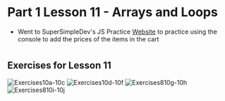 # Part 1 Lesson 11 - Arrays and Loops

- Went to SuperSimpleDev's JS Practice [Website](https://supersimple.dev/projects/amazon/checkout) to practice using the console to add the prices of the items in the cart

# 

## Exercises for Lesson 11
![Exercises10a-10c]()
![Exercises10d-10f]()
![Exercises810g-10h]()
![Exercises810i-10j]()